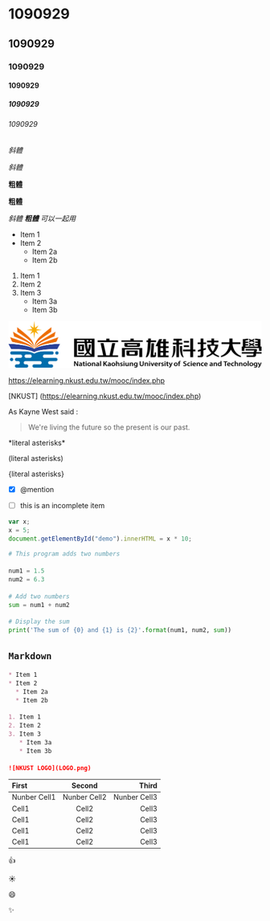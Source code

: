 # 1090929
## 1090929
### 1090929
#### 1090929
##### 1090929
###### 1090929

*斜體*

_斜體_

**粗體**

__粗體__

*斜體 **粗體** 可以一起用*

* Item 1
* Item 2
  * Item 2a
  * Item 2b

1. Item 1
2. Item 2
3. Item 3
   * Item 3a 
   * Item 3b

![NKUST LOGO](LOGO.png)

<https://elearning.nkust.edu.tw/mooc/index.php>


[NKUST] (https://elearning.nkust.edu.tw/mooc/index.php)


As Kayne West said :

> We're living the future so
> the present is our past.

\*literal asterisks\*

\(literal asterisks\)

\{literal asterisks\}

- [X] @mention


- [ ] this is an incomplete item
 
 
```javascript
var x;
x = 5;
document.getElementById("demo").innerHTML = x * 10;
```
```python
# This program adds two numbers

num1 = 1.5
num2 = 6.3

# Add two numbers
sum = num1 + num2

# Display the sum
print('The sum of {0} and {1} is {2}'.format(num1, num2, sum))
```

## `Markdown`
```markdown
* Item 1
* Item 2
  * Item 2a
  * Item 2b

1. Item 1
2. Item 2
3. Item 3
   * Item 3a 
   * Item 3b

![NKUST LOGO](LOGO.png)
```

|First | Second | Third|
|:--------|:---------:|---------:|
|Nunber Cell1    |Nunber Cell2     |Nunber Cell3     |
| Cell1    | Cell2     | Cell3     |
| Cell1    | Cell2     | Cell3     |
| Cell1    | Cell2     | Cell3     |
| Cell1    | Cell2     | Cell3     |

:+1:

:sunny:

:smile:

:sparkles:
